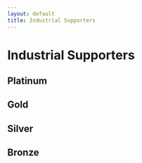 ```yaml
---
layout: default
title: Industrial Supporters
---
```


# Industrial Supporters

<!-- when adding sponsor logos here, need also to add them to the sponsor ticker tape - see include/footer.php file -->

## Platinum

<!--
<div class="sponsors">
   <center>
      <table width="100%" border="0">
         <tr>
            <td align="center" width="50%">
               <a href="//www.cisco.com/"><img src="images/sponsors/cisco.png" alt="Cisco" style="width: 75%"/></a>
            </td>
            <td align="center" width="50%">
               <a href="//www.nsf.gov/"><img src="images/sponsors/nsf.jpg" alt="NSF" style="width: 60%"/></a>
            </td>
         </tr>
      </table>
   </center>
</div>
-->

## Gold

<!--<div class="sponsors">
   <center>
      <table width="100%" border="0">
         <tr>
            <td align="center" width="50%">
               <a href="//www.huawei.com/"><img src="images/sponsors/huawei.png" alt="Huawei" style="width: 40%"/></a>
            </td>
            <td align="center"  width="50%">
               <a href="//www.ericsson.com/"><img src="images/sponsors/ericsson.png" alt="Ericsson" style="width: 40%"/></a>
            </td>
         </tr>
      </table>
   </center>
   <center>
      <table width="100%" border="0">
         <tr>
            <td align="center"  width="50%">
               <a href="//research.facebook.com/"><img src="images/sponsors/facebook.png" alt="Facebook" style="width: 90%;"/></a>
            </td>
            <td align="center" width="50%">
               <a href="//www.google.com/"><img src="images/sponsors/google.png" alt="Google" style="width: 90%;"/></a>
            </td>
         </tr>
      </table>
   </center>
   <center>
      <table width="100%" border="0">
         <tr>
            <td align="center">
               <a href="//cgi.br/about/"><img src="images/sponsors/cgi_br.jpg" alt="CGI.br" style="width: 19%"/></a>
               <a href="//nic.br/about-nic-br/"><img src="images/sponsors/nic_br.jpg" alt="CGI.br" style="width: 19%"/></a>
            </td>
         </tr>
      </table>
   </center>
</div>
-->

## Silver

<!--
<div class="sponsors">
   <center>
      <table width="100%" border="0">
         <tr>
            <td align="center">
               <a href="//www.akamai.com/"><img src="images/sponsors/akamai.png" alt="Akamai" style="width: 35%;"/></a>
            </td>
         </tr>
      </table>
   </center>
</div>
-->

## Bronze

<!--
<div class="sponsors">
   <center>
      <table width="100%" border="0">
         <tr>
            <td align="center"  width="20%">
               &nbsp;
            </td>
            <td align="center" width="30%">
               <a href="//www.hpe.com/"><img src="images/sponsors/hpe.png" alt="Hewlett Packard Enterprise" style="width: 90%;"/></a>
            </td>
            <td align="center"  width="30%">
               <a href="//www.netapp.com/"><img src="images/sponsors/netapp.jpeg" alt="NetApp" style="width: 90%;"/></a>
            </td>
            <td align="center"  width="20%">
               &nbsp;
            </td>
         </tr>
      </table>
   </center>
   <center>
      <table width="100%" border="0">
         <tr>
            <td align="center" width="33%">
               <a href="//www.tid.es/"><img src="images/sponsors/telefonica.png" alt="Telef&oacute;nica" style="width: 60%;"/></a>
            </td>
            <td align="center"  width="34%">
               <a href="//www.vmware.com/"><img src="images/sponsors/vmware.jpg" alt="VMWare" style="width: 90%;"/></a>
            </td>
            <td align="center"  width="33%">
               <a href="//www.comcast.com/"><img src="images/sponsors/comcast.jpg" alt="Comcast" style="width: 85%;"/></a>
            </td>
         </tr>
      </table>
   </center>
</div>
-->
